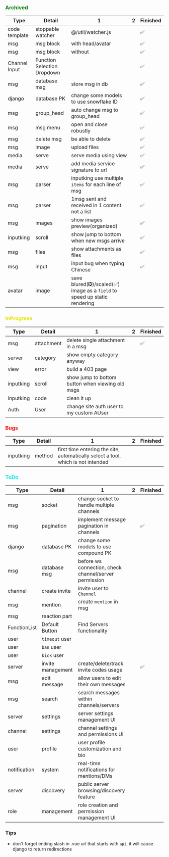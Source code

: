 ### <div style="color:green;">Archived</div>

|Type|Detail|1|2|Finished|
|---|---|---|---|---|
|code template|stoppable watcher|@/util/watcher.js|   |✅|
|msg|msg block|with head/avatar|   |✅|
|msg|msg block|without|   |✅|
|Channel Input|Function Selection Dropdown|   |   |✅|
|msg|database msg|store msg in db||✅|
|django|database PK|change some models to use snowflake ID||✅|
|msg|group_head|auto change msg to group_head||✅|
|msg|msg menu|open and close robustly||✅|
|msg|delete msg|be able to delete||✅|
|msg|image|upload files||✅|
|media|serve|serve media using view||✅|
|media|serve|add media service signature to url||✅|
|msg|parser|inputking use multiple `items` for each line of msg||✅|
|msg|parser|1msg sent and received in 1 content not a list||✅|
|msg|images|show images preview(organized)||✅|
|inputking|scroll|show jump to bottom when new msgs arrive||✅|
|msg|files|show attachments as files||✅|
|msg|input|input bug when typing Chinese||✅|
|avatar|image|save blured(❎)/scaled(✅) image as a `field` to speed up static rendering|||


### <div style="color:#E6E600;">InProgress</div>

|Type|Detail|1|2|Finished|
|---|---|---|---|---|
|msg|attachment|delete single attachment in a msg||✅|
|server|category|show empty category anyway|||
|view|error|build a 403 page|||
|inputking|scroll|show jump to bottom button when viewing old msgs|||
|inputking|code|clean it up|||
|Auth|User|change site auth user to my custom AUser|||


### <div style="color:#FF0000;">Bugs</div>

|Type|Detail|1|2|Finished|
|---|---|---|---|---|
|inputking|method|first time entering the site, automatically select a tool, which is not intended|||


### <div style="color:#00E6E6;">ToDo</div>

|Type|Detail|1|2|Finished|
|---|---|---|---|---|
|msg|socket|change socket to handle multiple channels|||
|msg|pagination|implement message pagination in channels||✅|
|django|database PK|change some models to use compound PK||
|msg|database msg|before ws connection, check channel/server permission||
|channel|create invite|invite user to `Channel`|||
|msg|mention|create `mention` in msg||
|msg|reaction part|   |   ||
|FunctionList|Default Button|Find Servers functionality|||
|user|`timeout` user|||
|user|`ban` user|||
|user|`kick` user|||
|server|invite management|create/delete/track invite codes usage||✅|
|msg|edit message|allow users to edit their own messages||
|msg|search|search messages within channels/servers||
|server|settings|server settings management UI||
|channel|settings|channel settings and permissions UI||
|user|profile|user profile customization and bio||
|notification|system|real-time notifications for mentions/DMs||
|server|discovery|public server browsing/discovery feature||
|role|management|role creation and permission management UI||



### Tips

 - don't forget ending slash in .vue url that starts with `api`, it will cause django to return redirections